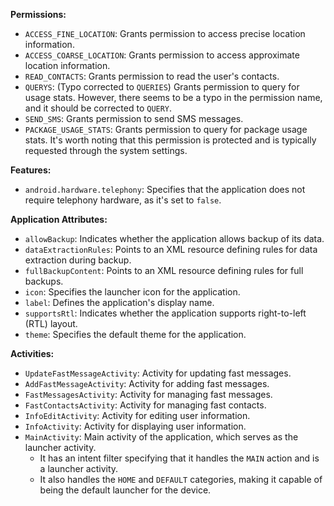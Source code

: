**Permissions:**

- `ACCESS_FINE_LOCATION`: Grants permission to access precise location information.
- `ACCESS_COARSE_LOCATION`: Grants permission to access approximate location information.
- `READ_CONTACTS`: Grants permission to read the user's contacts.
- `QUERYS`: (Typo corrected to `QUERIES`) Grants permission to query for usage stats. However, there seems to be a typo in the permission name, and it should be corrected to `QUERY`.
- `SEND_SMS`: Grants permission to send SMS messages.
- `PACKAGE_USAGE_STATS`: Grants permission to query for package usage stats. It's worth noting that this permission is protected and is typically requested through the system settings.

**Features:**

- `android.hardware.telephony`: Specifies that the application does not require telephony hardware, as it's set to `false`.

**Application Attributes:**

- `allowBackup`: Indicates whether the application allows backup of its data.
- `dataExtractionRules`: Points to an XML resource defining rules for data extraction during backup.
- `fullBackupContent`: Points to an XML resource defining rules for full backups.
- `icon`: Specifies the launcher icon for the application.
- `label`: Defines the application's display name.
- `supportsRtl`: Indicates whether the application supports right-to-left (RTL) layout.
- `theme`: Specifies the default theme for the application.

**Activities:**

- `UpdateFastMessageActivity`: Activity for updating fast messages.
- `AddFastMessageActivity`: Activity for adding fast messages.
- `FastMessagesActivity`: Activity for managing fast messages.
- `FastContactsActivity`: Activity for managing fast contacts.
- `InfoEditActivity`: Activity for editing user information.
- `InfoActivity`: Activity for displaying user information.
- `MainActivity`: Main activity of the application, which serves as the launcher activity.
    - It has an intent filter specifying that it handles the `MAIN` action and is a launcher activity.
    - It also handles the `HOME` and `DEFAULT` categories, making it capable of being the default launcher for the device.